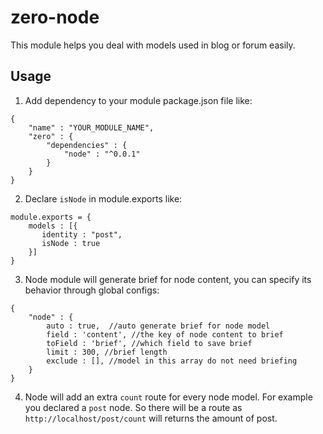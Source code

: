 # zero-node #

This module helps you deal with models used in blog or forum easily.

## Usage ##

1. Add dependency to your module package.json file like:

```
{
	"name" : "YOUR_MODULE_NAME",
	"zero" : {
		"dependencies" : {
			"node" : "^0.0.1"
		}
	}
}
```

2. Declare `isNode` in module.exports like:

```
module.exports = {
	models : [{
       identity : "post",
       isNode : true
    }]
}
```

3. Node module will generate brief for node content, you can specify its behavior through global configs:

```
{
	"node" : {
		auto : true,  //auto generate brief for node model
		field : 'content', //the key of node content to brief
		toField : 'brief', //which field to save brief
		limit : 300, //brief length
		exclude : [], //model in this array do not need briefing
	}
}
```

4. Node will add an extra `count` route for every node model. For example you declared a `post` node. So there will be a route as `http://localhost/post/count` will returns the amount of post.

